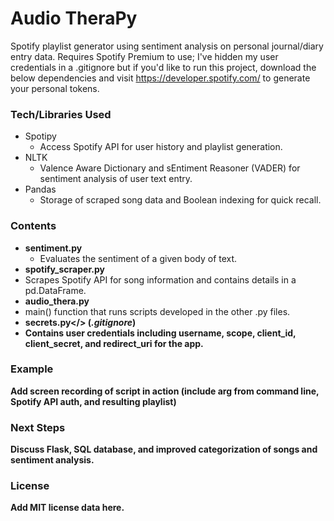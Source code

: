 # Audio TheraPy
Spotify playlist generator using sentiment analysis on personal journal/diary entry data.
Requires Spotify Premium to use; I've hidden my user credentials in a .gitignore but if you'd like to run this project, download the below dependencies and visit https://developer.spotify.com/ to generate your personal tokens.

### Tech/Libraries Used
* Spotipy
  * Access Spotify API for user history and playlist generation.
* NLTK
  * Valence Aware Dictionary and sEntiment Reasoner (VADER) for sentiment analysis of user text entry.
* Pandas
  * Storage of scraped song data and Boolean indexing for quick recall.
 
### Contents
* <b>sentiment.py</b>
  * Evaluates the sentiment of a given body of text.
* <b>spotify_scraper.py</b>
 * Scrapes Spotify API for song information and contains details in a pd.DataFrame.
* <b>audio_thera.py</b>
 * main() function that runs scripts developed in the other .py files.
* <b>secrets.py</> (<i>.gitignore</i>)
 * Contains user credentials including username, scope, client_id, client_secret, and redirect_uri for the app.

### Example
Add screen recording of script in action (include arg from command line, Spotify API auth, and resulting playlist)

### Next Steps
Discuss Flask, SQL database, and improved categorization of songs and sentiment analysis.

### License
Add MIT license data here.
